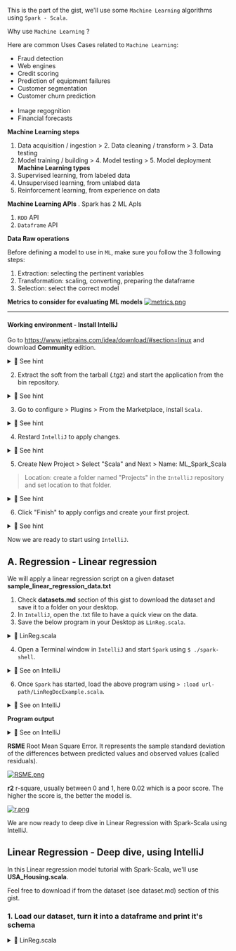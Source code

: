 This is the part of the gist, we'll use some `Machine Learning` algorithms using `Spark - Scala`.<br>

Why use `Machine Learning` ?<br>

Here are common Uses Cases related to `Machine Learning`:<br>
- Fraud detection<br>
- Web engines<br>
- Credit scoring<br>
- Prediction of equipment failures<br>
- Customer segmentation<br>
- Customer churn prediction<br><br>
- Image regognition<br>
- Financial forecasts<br>

<b>Machine Learning steps</b><br>
1. Data acquisition / ingestion > 2. Data cleaning / transform > 3. Data testing <br>
4. Model training / building > 4. Model testing > 5. Model deployment<br>
<b>Machine Learning types</b><br>
1. Supervised learning, from labeled data<br>
2. Unsupervised learning, from unlabed data<br>
3. Reinforcement learning, from experience on data<br>

<b>Machine Learning APIs</b>
. Spark has 2 ML ApIs<br>
1. `RDD` API<br>
2. `Dataframe` API

<b>Data Raw operations</b><br>

Before defining  a model to use in `ML`, make sure you follow the 3 following steps:<br>
1. Extraction: selecting the pertinent variables<br>
2. Transformation: scaling, converting, preparing the dataframe<br>
3. Selection: select the correct model

<b>Metrics to consider for evaluating ML models</b>
[![metrics.png](https://i.postimg.cc/BZg1FMB0/metrics.png)](https://postimg.cc/rzDmXGHn)

<hr>

#### Working environment - Install IntelliJ
Go to https://www.jetbrains.com/idea/download/#section=linux and download <b>Community</b> edition.<br>

<details>
<summary>🔴 See hint</summary>
<p> 
  
[![intelliJ.png](https://i.postimg.cc/4dJY0GN3/intelliJ.png)](https://postimg.cc/B8VZ8dFW)

</p>
</details>

2. Extract the soft from the tarball (.tgz) and start the application from the bin repository.

<details>
<summary>🔴 See hint</summary>
<p> 
  
[![isaac-arnault-intelli-J.png](https://i.postimg.cc/rm6Byyt8/isaac-arnault-intelli-J.png)](https://postimg.cc/R3RsXBR8)

</p>
</details>

3. Go to configure > Plugins > From the Marketplace, install `Scala`.

<details>
<summary>🔴 See hint</summary>
<p> 
  
[![isaac-arnault-intelli-J-2.png](https://i.postimg.cc/DyBmSH6V/isaac-arnault-intelli-J-2.png)](https://postimg.cc/bsSqM64L)

</p>
</details>

4. Restard `IntelliJ` to apply changes.<br>

<details>
<summary>🔴 See hint</summary>
<p> 
  
[![isaac-arnault-intelli-J-3.png](https://i.postimg.cc/JzMg2dCh/isaac-arnault-intelli-J-3.png)](https://postimg.cc/BX7M8p6W)

</p>
</details>

5. Create New Project > Select "Scala" and Next > Name: ML_Spark_Scala<br>
> Location: create a folder named "Projects" in the `IntelliJ` repository and set location to that folder.

<details>
<summary>🔴 See hint</summary>
<p> 
  
[![isaac-arnault-intelli-J-6.png](https://i.postimg.cc/LXtLwvpH/isaac-arnault-intelli-J-6.png)](https://postimg.cc/jwjDJH29)

</p>
</details>

6. Click "Finish" to apply configs and create your first project.

<details>
<summary>🔴 See hint</summary>
<p> 
  
[![isaac-arnault-Intelli-J-7.png](https://i.postimg.cc/9FMwYcrX/isaac-arnault-Intelli-J-7.png)](https://postimg.cc/nMyLHb4N)

</p>
</details>

Now we are ready to start using `IntelliJ`.

## A. Regression - Linear regression
We will apply a linear regression script on a given dataset <b>sample_linear_regression_data.txt</b>
1. Check <b>datasets.md</b> section of this gist to download the dataset and save it to a folder on your desktop.<br>
2. In `IntelliJ`, open the .txt file to have a quick view on the data.<br>
3. Save the below program in your Desktop as `LinReg.scala`.<br>

<details>
<summary>🔴 LinReg.scala </summary>
<p>
  
 ``` 
import org.apache.spark.ml.regression.LinearRegression
import org.apache.spark.sql.SparkSession

def main(): Unit = {
  // Create Session App
  val spark = SparkSession.builder().appName("LinearRegressionExample").getOrCreate()

  // May need to replace with full file path starting with file:///.
  val path = "url-path/sample_linear_regression_data.txt"

  // Training Data
  val training = spark.read.format("libsvm").load(path)
  training.printSchema()

  // Create new LinearRegression Object
  val lr = new LinearRegression().setMaxIter(100).setRegParam(0.3).setElasticNetParam(0.8)

  // Fit the model
  val lrModel = lr.fit(training)

  // Print the coefficients and intercept for linear regression
  println(s"Coefficients: ${lrModel.coefficients} Intercept: ${lrModel.intercept}")

  // Summarize the model over the training set and print out some metrics
  val trainingSummary = lrModel.summary
  println(s"numIterations: ${trainingSummary.totalIterations}")
  println(s"objectiveHistory: ${trainingSummary.objectiveHistory.toList}")
  trainingSummary.residuals.show()
  println(s"RMSE: ${trainingSummary.rootMeanSquaredError}")
  println(s"r2: ${trainingSummary.r2}")

  // $example off$
  spark.stop()
}
main()

```

</p>
</details>

4. Open a Terminal window in `IntelliJ` and start `Spark` using `$ ./spark-shell`.<br>

<details>
<summary>🔴 See on IntelliJ</summary>
<p> 
  
[![isaac-arnault-spark-scala.png](https://i.postimg.cc/0QGPLXy2/isaac-arnault-spark-scala.png)](https://postimg.cc/phdwjZjg)

</p>
</details>

6. Once `Spark` has started, load the above program using `> :load url-path/LinRegDocExample.scala`.<br>

<details>
<summary>🔴 See on IntelliJ</summary>
<p> 
  
[![isaac-arnault-spark-scala.png](https://i.postimg.cc/0QGPLXy2/isaac-arnault-spark-scala.png)](https://postimg.cc/phdwjZjg)

</p>
</details>

<b>Program output</b>

<details>
<summary>🔴 See on IntelliJ</summary>
<p> 
  
[![isaac-arnault-intelli-J-7.png](https://i.postimg.cc/SswqY01r/isaac-arnault-intelli-J-7.png)](https://postimg.cc/JDcSSFLD)

</p>
</details>

<b>RSME</b> Root Mean Square Error. It represents the sample standard deviation of the differences between predicted values and observed values (called residuals).<br>

[![RSME.png](https://i.postimg.cc/CxZZWYTh/RSME.png)](https://postimg.cc/yDHYZM8t)

<b>r2</b> r-square, usually between 0 and 1, here 0.02 which is a poor score. The higher the score is, the better the model is.

[![r.png](https://i.postimg.cc/GpG4mQm6/r.png)](https://postimg.cc/CZMhvbD4)

We are now ready to deep dive in Linear Regression with Spark-Scala using IntelliJ.

## Linear Regression - Deep dive, using IntelliJ

In this Linear regression model tutorial with Spark-Scala, we'll use <b>USA_Housing.scala</b>.<br>

Feel free to download if from the dataset (see dataset.md) section of this gist.<br>

### 1. Load our dataset, turn it into a dataframe and print it's schema

<details>
<summary>🔴 LinReg.scala </summary>
<p>
  
 ``` 
import org.apache.spark.ml.evaluation.RegressionEvaluator
import org.apache.spark.ml.regression.LinearRegression
import org.apache.spark.ml.tuning.{ParamGridBuilder, TrainValidationSplit}

import org.apache.log4j._
Logger.getLogger("org").setLevel(Level.ERROR)


// Start a simple Spark Session
import org.apache.spark.sql.SparkSession

val spark = SparkSession.builder().getOrCreate()

// Prepare training and test data.
val data = spark.read.option("header", "true").option("inferSchema", "true").format("csv").load("/home/zaki/Desktop/scala/Datasets/USA_Housing.csv")

data.printSchema()

```

</p>
</details>
